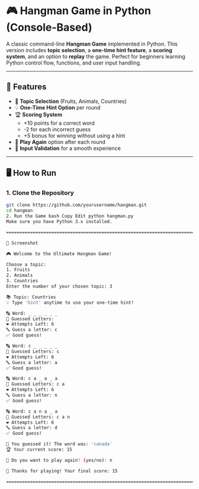 # 🎮 Hangman Game in Python (Console-Based)

A classic command-line **Hangman Game** implemented in Python. This version includes **topic selection**, a **one-time hint feature**, a **scoring system**, and an option to **replay** the game. Perfect for beginners learning Python control flow, functions, and user input handling.

---

## 📌 Features

- 🧠 **Topic Selection** (Fruits, Animals, Countries)
- 💡 **One-Time Hint Option** per round
- 🏆 **Scoring System**
  - +10 points for a correct word
  - -2 for each incorrect guess
  - +5 bonus for winning without using a hint
- 🔁 **Play Again** option after each round
- 🔡 **Input Validation** for a smooth experience

---

## 🖥️ How to Run

### 1. Clone the Repository

```bash
git clone https://github.com/yourusername/hangman.git
cd hangman
2. Run the Game bash Copy Edit python hangman.py
Make sure you have Python 3.x installed.

===============================================================================================================================================================

📸 Screenshot

🎮 Welcome to the Ultimate Hangman Game!

Choose a topic:
1. Fruits
2. Animals
3. Countries
Enter the number of your chosen topic: 3

📚 Topic: Countries
💡 Type 'hint' anytime to use your one-time hint!

🔠 Word: _ _ _ _ _ _
📝 Guessed Letters: 
❤️ Attempts Left: 6
🔤 Guess a letter: c
✅ Good guess!

🔠 Word: c _ _ _ _ _
📝 Guessed Letters: c
❤️ Attempts Left: 6
🔤 Guess a letter: a
✅ Good guess!

🔠 Word: c a _ a _ a
📝 Guessed Letters: c a
❤️ Attempts Left: 6
🔤 Guess a letter: n
✅ Good guess!

🔠 Word: c a n a _ a
📝 Guessed Letters: c a n
❤️ Attempts Left: 6
🔤 Guess a letter: d
✅ Good guess!

🎉 You guessed it! The word was: 'canada'
🏆 Your current score: 15

🔁 Do you want to play again? (yes/no): n

👋 Thanks for playing! Your final score: 15

===============================================================================================================================================================
